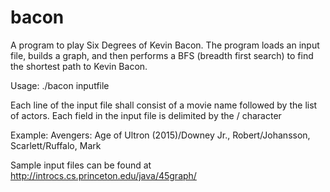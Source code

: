 # bacon
A program to play Six Degrees of Kevin Bacon.  The program loads an input
file, builds a graph, and then performs a BFS (breadth first search) to
find the shortest path to Kevin Bacon.

Usage: ./bacon inputfile

Each line of the input file shall consist of a movie name followed by the list of 
actors.  Each field in the input file is delimited by the / character 

Example:
Avengers: Age of Ultron (2015)/Downey Jr., Robert/Johansson, Scarlett/Ruffalo, Mark

Sample input files can be found at http://introcs.cs.princeton.edu/java/45graph/
